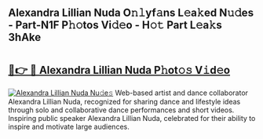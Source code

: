 ## Alexandra Lillian Nuda O𝚗𝚕yf𝚊ns L𝚎a𝚔ed N𝚞𝚍es - Part-N1F P𝚑𝚘tos Vi𝚍𝚎o - H𝚘𝚝 Part L𝚎a𝚔s 3hAke

# <h2><a href="http://kfe38ry.oniu.top/?m=Alexandra+Lillian+Nuda">🔗👉 🔴 Alexandra Lillian Nuda P𝚑ot𝚘𝚜 V𝚒d𝚎o</a></h2>

[![Alexandra Lillian Nuda Nu𝚍e𝚜](https://i.imgur.com/0qMVB7G.gif)](http://kfe38ry.oniu.top/?m=Alexandra+Lillian+Nuda)
Web-based artist and dance collaborator Alexandra Lillian Nuda, recognized for sharing dance and lifestyle ideas through solo and collaborative dance performances and short videos. Inspiring public speaker Alexandra Lillian Nuda, celebrated for their ability to inspire and motivate large audiences.  
